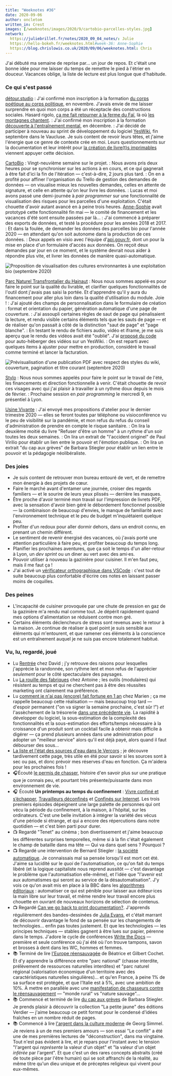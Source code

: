 ```yaml
---
title: "Weeknotes #36"
date: 2020-09-06
author: oncletom
written_in: Crest
images: [/weeknotes/images/2020/9/cartobio-parcelles-styles.jpg]
network:
  https://juliebrillet.fr/notes/2020_09_04_notes/: Julie
  https://hello-bokeh.fr/weeknotes.html#week-36: Anne-Sophie
  https://blog.chrislowis.co.uk/2020/09/06/weeknotes.html: Chris
---
```


J'ai débuté ma semaine de reprise par… un jour de repos. Et c'était une bonne idée pour me laisser du temps de remettre le pied à l'étrier en douceur. Vacances oblige, la liste de lecture est plus longue que d'habitude.

<!--more-->

### Ce qui s'est passé

[détour.studio]
: J'ai confirmé mon inscription à la formation [du corps poétique au corps politique](https://limprobable.xyz/index.php/2019/03/11/du-corps-poetique-au-corps-politique/), en novembre. J'avais envie de me laisser surprendre en quoi mon corps a été un réceptacle des constructions sociales. Hasard rigolo, [ça me fait retourner à la ferme du Faï](https://oncletom.io/2019/08/29/la-montagne-qui-chante/), là où [les montagnes chantent](https://lestrompesdufai.wordpress.com/).
: J'ai confirmé mon inscription à la formation [découverte à l'entraînement mental](http://laturbineagraines.net/index.php/calendrier/#EM), en décembre.
: J'ai décidé de participer à nouveau au sprint de développement du logiciel [YesWiki](https://yeswiki.net), fin septembre dans le Vaucluse. Je suis content de revoir leurs têtes, et j'aime l'énergie que ce genre de contexte crée en moi. Leurs questionnements sur la documentation et leur intérêt pour [la création de livre(t)s imprimables](https://github.com/YesWiki/yeswiki-extension-publication) viennent appuyer cette décision.

[CartoBio]
: Vingt-neuvième semaine sur le projet.
: Nous avons pris deux heures pour se synchroniser sur les actions à en cours, et ce qui gagnerait à être fait d'ici la fin de l'itération — c'est-à-dire, 2 jours plus tard.
: On en a profité pour affiner l'organisation du Trello de gestion des demandes de données — on visualise mieux les nouvelles demandes, celles en attente de signature, et celle en attente qu'on leur livre les données.
: Lucas et moi avons passé une demi-journée à _pair programmer_ sur une fonctionnalité de visualisation des risques pour les parcelles d'une exploitation. C'était chouette d'avoir autant avancé en à peine trois heures. [Anne-Sophie] avait prototypé cette fonctionnalité fin mai — le comité de financement et les vacances d'été sont ensuite passées par là…
: J'ai commencé à préparer des exports de données, et testé la procédure pour les années 2018 et 2017.
: Et dans la foulée, de demander les données des parcelles bio pour l'année 2020 — en attendant qu'on soit autonome dans la production de ces données.
: Deux appels en visio avec l'équipe d'[api.gouv.fr](https://api.gouv.fr/), dont un pour la mise en place d'un formulaire d'accès aux données. On reçoit deux demandes par jour en ce moment, et le système devrait nous aider à répondre plus vite, et livrer les données de manière quasi-automatique.

![](/weeknotes/images/2020/9/cartobio-parcelles-styles.jpg "Proposition de visualisation des cultures environnantes à une exploitation bio (septembre 2020)")

[Parc Naturel Transfrontalier du Hainaut]
: Nous nous sommes appelé·es pour faire le point sur la qualité du livrable, et clarifier quelques fonctionnalités de l'outil dont j'avais pas saisi la portée. Et d'apprendre qu'il y aura du financement pour aller plus loin dans la qualité d'utilisation du module. Joie !
: J'ai ajouté des champs de personnalisation dans le formulaire de création : format et orientation du papier, génération automatique d'une page de couverture.
: J'ai assoupli certaines règles de saut de page qui pénalisaient la lecture, et rendu visible certains éléments tels que les sauts de page — et de réaliser qu'on passait à côté de la distinction "saut de page" et "page blanche".
: En testant le rendu de fichiers audio, vidéo et iframe, je me suis aperçu que le rendu des vidéos avait été "oublié". J'ai [proposé du code](https://github.com/YesWiki/yeswiki/pull/485) pour auto-héberger des vidéos sur un YesWiki.
: On est reparti avec quelques items à ajuster pour mettre en production, considéré le travail comme terminé et lancer la facturation.

![](/weeknotes/images/2020/9/yeswiki-ebook-styles.jpg "Prévisualisation d'une publication PDF avec respect des styles du wiki, couverture, pagination et titre courant (septembre 2020)")

[Stylo]
: Nous nous sommes appelés pour faire le point sur le travail de l'été, les financements et direction fonctionnelle à venir. C'était chouette de revoir ces visages avec qui j'ai plaisir à travailler à un rythme doux depuis le mois de février.
: Prochaine session en _pair programming_ le mercredi 9, en présentiel à Lyon.

[Usine Vivante]
: J'ai envoyé mes propositions d'atelier pour le dernier trimestre 2020 — elles se feront toutes par téléphone ou visioconférence vu le peu de visibilité sur la pandémie, et mon refus du refus du conseil d'administration de prendre en compte le risque sanitaire.
: On lira la deuxième moitié du livre "Refuser d'être un homme" à un rythme d'un soir toutes les deux semaines.
: On lira un extrait de "l'accident originel" de Paul Virilio pour établir un lien entre le pouvoir et l'émotion publique.
: On lira un extrait "du cap aux grèves" de Barbara Stiegler pour établir un lien entre le pouvoir et la pédagogie néolibéraliste.

### Des joies

- Je suis content de retrouver mon bureau entouré de vert, et de remettre mon énergie à des projets de cœur.
- Faire le marché avant d'entamer une journée, croiser des regards familiers — et le sourire de leurs yeux plissés — derrière les masques.
- Être proche d'avoir terminé mon travail sur l'impression de livrets PDF, avec la sensation d'avoir bien géré le débordement fonctionnel possible — la combinaison de beaucoup d'envies, le manque de familiarité avec l'environnement technique et le peu de budget m'inquiétaient quelque peu.
- Profiter d'un redoux pour aller dormir dehors, dans un endroit connu, en prenant un chemin différent.
- Le sentiment de revenir énergisé des vacances, où j'avais porté une attention particulière à faire peu, et profiter beaucoup du temps long.
- Planifier les prochaines aventures, que ça soit le temps d'un aller-retour à Lyon, un _dev sprint_ ou un diner au vert avec des ami·es.
- Pouvoir utiliser à nouveau la gazinière pour cuisiner. Il m'en faut peu, mais il me faut ça !
- J'ai activé un [vérificateur orthographique dans VSCode](https://marketplace.visualstudio.com/items?itemName=streetsidesoftware.code-spell-checker-french) : c'est tout de suite beaucoup plus confortable d'écrire ces notes en laissant passer moins de coquilles.

### Des peines

- L'incapacité de cuisiner provoquée par une chute de pression en gaz de la gazinière m'a rendu mal comme tout. Je dépérit rapidement quand mes options d'alimentation se réduisent contre mon gré.
- Certains éléments déclencheurs de stress sont revenus avec le retour à la maison. Je continue de réaliser à quel point je suis sensible aux éléments qui m'entourent, et que ramener ces éléments à la conscience est un entraînement auquel je ne suis pas encore totalement habitué.

### Vu, lu, regardé, joué

- Lu [Rentrée](https://larlet.fr/david/2020/09/01/) chez David ; j'y retrouve des raisons pour lesquelles j'apprécie la randonnée, son rythme lent et mon refus de l'apprécier _seulement_ pour le côté spectaculaire des paysages.
- Lu [La rouille des fabriques](https://www.quaternum.net/2020/09/01/la-rouille-des-fabriques/) chez Antoine ; les outils (modulaires) qui résistent au temps et qui ne cherchent pas à être des réussites marketing ont clairement ma préférence.
- Lu [comment je n'ai pas (encore) fait fortune en 1 an](https://flus.fr/carnet/comment-je-nai-pas-encore-fait-fortune-en-1-an.html) chez Marien ; ça me rappelle beaucoup cette réalisation — mais beaucoup trop tard — d'espoir permanent ("on va signer la semaine prochaine, c'est sûr !") _et_ l'assèchement de la trésorerie [dans une précédente vie](https://www.youtube.com/watch?v=NVpH1w_aSUk). La rapidité à développer du logiciel, la sous-estimation de la complexité des fonctionnalités et la sous-estimation des efforts/temps nécessaire à la croissance d'un produit sont un cocktail facile à obtenir mais difficile à digérer — ça prend plusieurs années dans une administration pour adopter un "meilleur service" alors qu'il est déjà payé, alors quand il faut débourser des sous…
- [La liste et l'état des sources d'eau dans le Vercors](https://www.parc-du-vercors.fr/node/25383) ; je découvre tardivement cette page, très utile en été pour savoir si les sources sont à sec ou pas, et donc prévoir mes réserves d'eau en fonction. Ça m'aidera pour les prochaines fois !
- 🎧Écouté [le permis de chasser](https://www.franceculture.fr/emissions/lsd-la-serie-documentaire/le-permis-de-chasser), histoire d'en savoir plus sur une pratique que je connais peu, et pourtant très présente/puissante dans mon environnement de vie.
- 🎧 Écouté **Un printemps au temps du confinement** : [Vivre confiné et s’échapper](https://www.franceculture.fr/emissions/lsd-la-serie-documentaire/un-printemps-au-temps-du-confinement-14-vivre-confine-et-sechapper), [Travailleurs déconfinés](https://www.franceculture.fr/emissions/lsd-la-serie-documentaire/un-printemps-au-temps-du-confinement-24-travailleurs-deconfines) et [Confinés sur Internet](https://www.franceculture.fr/emissions/lsd-la-serie-documentaire/un-printemps-au-temps-du-confinement-34-confines-sur-internet). Les trois premiers épisodes dépeignent une large palette de personnes qui ont vécu la période du confinement, à la maison, à l'hôpital, sur les ordinateurs. C'est une belle invitation à intégrer la variété des vécus d'une période si étrange, et qui a encore des répercutions dans notre quotidien — et c'est bien parti pour durer.
- 📺 Regardé "Tenet" au cinéma ; bon divertissement et j'aime beaucoup les différentes surprises temporelles, même si à la fin c'était également le champ de bataille dans ma tête — Qui va dans quel sens ? Pourquoi ?
- 📺 Regardé une intervention de Bernard Stiegler : [la société automatique](https://www.youtube.com/watch?v=999kzydPHGg). Je connaissais mal sa pensée lorsqu'il est mort cet été. J'aime sa lucidité sur le _quoi_ de l'automatisation, ce qu'on fait du temps libéré (et la logique capitaliste nous reprend aussitôt — c'est davantage le problème que l'automatisation elle-même), et l'idée que "l'avenir est aux automatismes qui seront au service de la désautomatisation". J'y vois ce qu'on avait mis en place à la BBC dans les [algorithmes éditoriaux](https://www.bbc.co.uk/rd/projects/editorial-algorithms) : automatiser ce qui est pénible pour laisser aux éditeur·ices la main libre sur leur travail, et même rendre leur travail encore plus chouette en ouvrant de nouveaux horizons de sélection de contenus.
- 📺 Regardé [Can we go back to print documentation?](https://www.youtube.com/watch?v=pC6awTmOy_o). J'apprends régulièrement des bandes-dessinées de [Julia Evans](https://jvns.ca/), et c'était marrant de découvrir davantage le fond de sa pensée sur les changements de technologies… enfin pas toutes justement. Et que les technologies — les principes techniques — stables gagnent à être lues sur papier, pérenne dans le temps. J'adore le cycle de conférences [Write the Docs](http://www.writethedocs.org/conf/) — première et seule conférence où j'ai été où l'on trouve tampons, savon et brosses à dent dans les WC, hommes et femmes.
- 📚 Terminé de lire [l'Europe réensauvagée](https://www.actes-sud.fr/catalogue/sciences-humaines-et-sociales-sciences/leurope-reensauvagee) de Béatrice et Gilbert Cochet. Et d'y apprendre la différence entre "parc national" (chasse interdite, prélèvement de ressources naturelles interdites) et "parc naturel régional (valorisation économique d'un territoire avec des caractéristiques naturelles singulières)… et qu'en France, à peine 1% de sa surface est protégée, et que l'Italie est à 5%, avec une ambition de 10%. À mettre en parallèle avec une [manifestation de chasseurs contre le réensauvagement](https://www.chassepassion.net/actualite-de-la-chasse/chasse-en-france/crest-manifestation-contre-laspas/) — "monde rural" vs "nature sauvage"…
- 📚 Commencé et terminé de lire [du cap aux grèves](https://editions-verdier.fr/livre/du-cap-aux-greves/) de Barbara Stiegler. Je prends plaisir à découvrir la collection "La petite jaune" des éditions Verdier — j'aime beaucoup ce petit format pour le condensé d'idées fraîches en un nombre réduit de pages.
- 📚 Commencé à lire [l'argent dans la culture moderne](http://www.editions-msh.fr/livre/?GCOI=27351100377160) de Georg Simmel. Je reviens à un de mes premiers amours — son essai "Le conflit" a été une de mes premières lectures de "déconstruction", dans ma vingtaine. Tout n'est pas évident à lire, et je repars pour l'instant avec le tension "l'argent qui _représente_ la valeur d'un objet" et "la valeur d'un objet _inférée_ par l'argent". Et que c'est un des rares concepts abstraits (créé de toute pièce par l'être humain) qui se soit affranchi de la réalité, au même titre qu'un dieu unique et de préceptes religieux qui vivent pour eux-mêmes.

[détour.studio]: /
[Stylo]: https://github.com/EcrituresNumeriques/stylo
[Jardins Nourriciers]: https://www.lesjardinsnourriciers.com/
[CartoBio]: https://cartobio.org/
[Usine Vivante]: https://www.usinevivante.org
[Apprendre à développer une cartographie web]: https://github.com/sofiaboulaarab/carto_recherche
[Revue Hybrid]: https://www.puv-editions.fr/collections/hybrid.html
[paged.js]: https://www.pagedjs.org/
[Parc Naturel Transfrontalier du Hainaut]: https://www.pnth-terreenaction.org

[Noémie]: https://noemiegirard.co
[Sofia]: https://twitter.com/sofiaboulaarab
[Mélina]: http://melinacoaching.com/
[Anne-Sophie]: https://hello-bokeh.fr
[Guillaume]: https://www.yuzutech.fr/
[Claire]: https://www.lassembleuse.fr/
[Antoine]: https://www.quaternum.net/
[Alexandre]: https://apollonet.fr/

[^questions]:
    Les questions adressées aux participantes de l'atelier CartoBio étaient :
    - Qu'est-ce que CartoBio devrait proposer pour vous aider dans votre métier ?
    - Quelles sont vos idées pour que CartoBio (re)constitue les données géographiques des exploitations bio (PAC, et hors PAC)
    - Comment CartoBio peut aider à la simplification et la sécurisation du paiement des aides PAC ?
